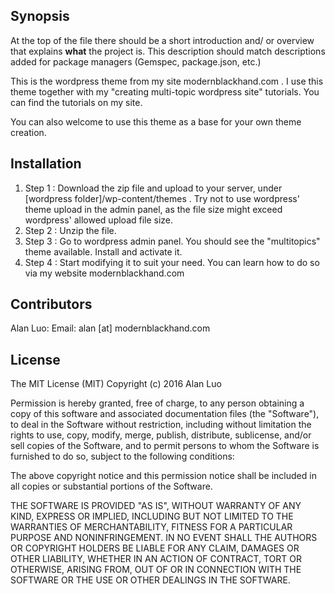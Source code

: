 ## Synopsis

At the top of the file there should be a short introduction and/ or overview that explains **what** the project is. This description should match descriptions added for package managers (Gemspec, package.json, etc.)

This is the wordpress theme from my site modernblackhand.com . I use this theme together with my "creating multi-topic wordpress site" tutorials. You can find the tutorials on my site.   

You can also welcome to use this theme as a base for your own theme creation. 



## Installation

1. Step 1 : Download the zip file and upload to your server, under [wordpress folder]/wp-content/themes . Try not to use wordpress' theme upload in the admin panel, as the file size might exceed wordpress' allowed upload file size. 
2. Step 2 : Unzip the file.
3. Step 3 : Go to wordpress admin panel. You should see the "multitopics" theme available. Install and activate it. 
4. Step 4 : Start modifying it to suit your need. You can learn how to do so via my website modernblackhand.com
 

## Contributors

Alan Luo: Email: alan [at] modernblackhand.com

## License

The MIT License (MIT)
Copyright (c) 2016 Alan Luo

Permission is hereby granted, free of charge, to any person obtaining a copy of this software and associated documentation files (the "Software"), to deal in the Software without restriction, including without limitation the rights to use, copy, modify, merge, publish, distribute, sublicense, and/or sell copies of the Software, and to permit persons to whom the Software is furnished to do so, subject to the following conditions:

The above copyright notice and this permission notice shall be included in all copies or substantial portions of the Software.

THE SOFTWARE IS PROVIDED "AS IS", WITHOUT WARRANTY OF ANY KIND, EXPRESS OR IMPLIED, INCLUDING BUT NOT LIMITED TO THE WARRANTIES OF MERCHANTABILITY, FITNESS FOR A PARTICULAR PURPOSE AND NONINFRINGEMENT. IN NO EVENT SHALL THE AUTHORS OR COPYRIGHT HOLDERS BE LIABLE FOR ANY CLAIM, DAMAGES OR OTHER LIABILITY, WHETHER IN AN ACTION OF CONTRACT, TORT OR OTHERWISE, ARISING FROM, OUT OF OR IN CONNECTION WITH THE SOFTWARE OR THE USE OR OTHER DEALINGS IN THE SOFTWARE.
